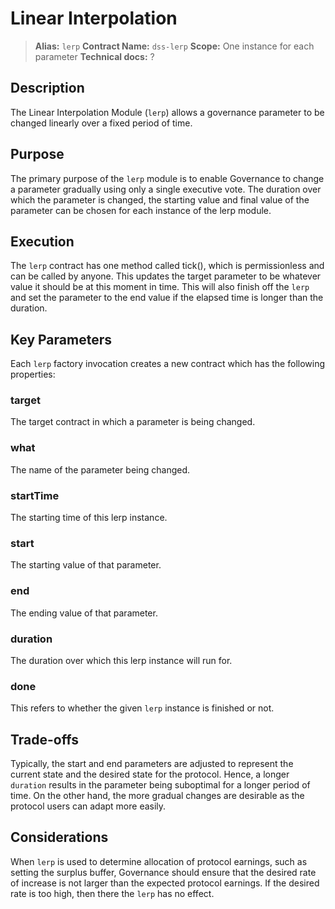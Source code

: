 # Linear Interpolation

>**Alias:** `lerp`
>**Contract Name:** `dss-lerp` 
>**Scope:** One instance for each parameter
>**Technical docs:** ?

## Description

The Linear Interpolation Module (`lerp`) allows a governance parameter to be changed linearly over a fixed period of time. 

## Purpose

The primary purpose of the `lerp` module is to enable Governance to change a parameter gradually using only a single executive vote. The duration over which the parameter is changed, the starting value and final value of the parameter can be chosen for each instance of the lerp module.

## Execution 
The `lerp` contract has one method called tick(), which is permissionless and can be called by anyone. This updates the target parameter to be whatever value it should be at this moment in time. This will also finish off the `lerp` and set the parameter to the end value if the elapsed time is longer than the duration.


## Key Parameters

Each `lerp` factory invocation creates a new contract which has the following properties:

### target 
The target contract in which a parameter is being changed. 

### what 
The name of the parameter being changed. 

### startTime 
The starting time of this lerp instance. 

### start 
The starting value of that parameter. 

### end 
The ending value of that parameter. 

### duration 
The duration over which this lerp instance will run for. 

### done
This refers to whether the given `lerp` instance is finished or not.



## Trade-offs

Typically, the start and end parameters are adjusted to represent the current state and the desired state for the protocol. Hence, a longer `duration` results in the parameter being suboptimal for a longer period of time. On the other hand, the more gradual changes are desirable as the protocol users can adapt more easily.


## Considerations

When `lerp` is used to determine allocation of protocol earnings, such as setting the surplus buffer, Governance should ensure that the desired rate of increase is not larger than the expected protocol earnings. If the desired rate is too high, then there the `lerp` has no effect. 




